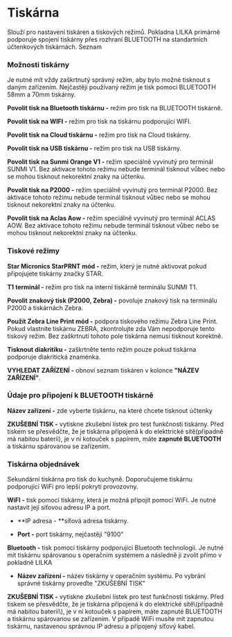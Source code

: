 # Tiskárna

Slouží pro nastavení tiskáren a tiskových režimů. Pokladna LILKA primárně podporuje spojení tiskárny přes rozhraní BLUETOOTH na standartních účtenkových tiskárnách. Seznam

### Možnosti tiskárny

Je nutné mít vždy zaškrtnutý správný režim, aby bylo možné tisknout s daným zařízením. Nejčastěji používaný režim je tisk pomocí BLUETOOTH 58mm a 70mm tiskárny.

**Povolit tisk na Bluetooth tiskárnu -** režim pro tisk na BLUETOOTH tiskárně.

**Povolit tisk na WIFI -** režim pro tisk na tiskárnu podporující WIFI.

**Povolit tisk na Cloud tiskárnu -** režim pro tisk na Cloud tiskárny.

**Povolit tisk na USB tiskárnu -** režim pro tisk na USB tiskárny.

**Povolit tisk na Sunmi Orange V1 -** režim speciálně vyvinutý pro terminál SUNMI V1. Bez aktivace tohoto režimu nebude terminál tisknout vůbec nebo se mohou tisknout nekorektní znaky na účtenku.

**Povolit tisk na P2000 -** režim speciálně vyvinutý pro terminál P2000. Bez aktivace tohoto režimu nebude terminál tisknout vůbec nebo se mohou tisknout nekorektní znaky na účtenku.

**Povolit tisk na Aclas Aow -** režim speciálně vyvinutý pro terminál ACLAS AOW. Bez aktivace tohoto režimu nebude terminál tisknout vůbec nebo se mohou tisknout nekorektní znaky na účtenku.

### Tiskové režimy

**Star Micronics StarPRNT mód -** režim, který je nutné aktivovat pokud připojujete tiskárny značky STAR.

**T1 terminál -** režim pro tisk na interní tiskárně terminálu SUNMI T1.

**Povolit znakový tisk \(P2000, Zebra\) -** povoluje znakový tisk na terminálu P2000 a tiskárnách Zebra.

**Použít Zebra Line Print mód -** podpora tiskového režimu Zebra Line Print. Pokud vlastníte tiskárnu ZEBRA, zkontrolujte zda Vám nepodporuje tento tiskový režim. Bez zaškrtnutí tohoto pole tiskárna nemusí tisknout korektně.

**Tisknout diakritiku -** zaškrtněte tento režim pouze pokud tiskárna podporuje diakritická znaménka.

**VYHLEDAT ZAŘÍZENÍ -** obnoví seznam tiskáren v kolonce **"NÁZEV ZAŘÍZENÍ"**.

### Údaje pro připojení k BLUETOOTH tiskárně

**Název zařízení -** zde vyberte tiskárnu, na které chcete tisknout účtenky

**ZKUŠEBNÍ TISK -** vytiskne zkušební lístek pro test funkčnosti tiskárny. Před tiskem se přesvědčte, že je tiskárna přípojená k do elekttrické sítě\(případně má nabitou baterii\), je v ní kotouček s papírem, máte **zapnuté BLUETOOTH** a tiskárnu spárovanou se zařízením.

### Tiskárna objednávek

Sekundární tiskárna pro tisk do kuchyně. Doporučujeme tiskárnu podporující WiFi pro lepší pokrytí provozovny.

**WiFI -** tisk pomocí tiskárny, která je možná připojit pomocí WiFi. Je nutné nastavit její síťovou adresu IP a port.

* **IP adresa - **síťová adresa tiskárny.

* **Port -** port tiskárny, nejčastěji "9100"

**Bluetooth -** tisk pomocí tiskárny podporující Bluetooth technologii. Je nutné mít tiskárnu spárovanou s operačním systémem a následně ji zvolit přímo v pokladně LILKA

* **Název zařízení -** název tiskárny v operačním systému. Po vybrání správné tiskárny proveďte "ZKUŠEBNÍ TISK"

**ZKUŠEBNÍ TISK -** vytiskne zkušební lístek pro test funkčnosti tiskárny. Před tiskem se přesvědčte, že je tiskárna přípojená k do elektrické sítě\\(případně má nabitou baterii\\), je v ní kotouček s papírem, máte zapnuté BLUETOOTH a tiskárnu spárovanou se zařízením. V případě WiFi musíte mít zapnutou tiskárnu, nastavenou správnou IP adresu a připojený síťový kabel.

